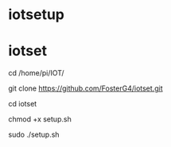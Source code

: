 # iotsetup
# iotset

cd /home/pi/IOT/

git clone https://github.com/FosterG4/iotset.git

cd iotset

chmod +x setup.sh

sudo ./setup.sh
